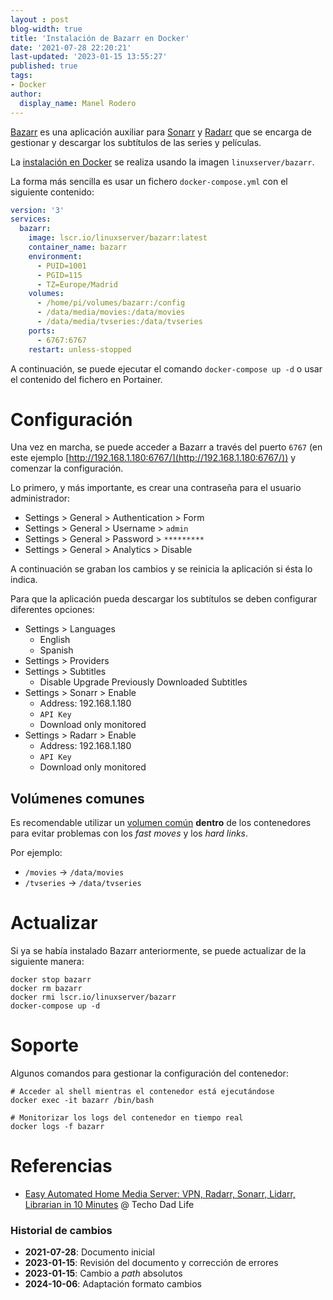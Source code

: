 ```yaml
---
layout : post
blog-width: true
title: 'Instalación de Bazarr en Docker'
date: '2021-07-28 22:20:21'
last-updated: '2023-01-15 13:55:27'
published: true
tags:
- Docker
author:
  display_name: Manel Rodero
---
```


[Bazarr](https://www.bazarr.media/) es una aplicación auxiliar para [Sonarr](instalacion-de-sonarr-en-docker) y [Radarr](instalacion-de-radarr-en-docker) que se encarga de gestionar y descargar los subtítulos de las series y películas.

La [instalación en Docker](https://hub.docker.com/r/linuxserver/bazarr) se realiza usando la imagen `linuxserver/bazarr`.

La forma más sencilla es usar un fichero `docker-compose.yml` con el siguiente contenido:

```yaml
version: '3'
services:
  bazarr:
    image: lscr.io/linuxserver/bazarr:latest
    container_name: bazarr
    environment:
      - PUID=1001
      - PGID=115
      - TZ=Europe/Madrid
    volumes:
      - /home/pi/volumes/bazarr:/config
      - /data/media/movies:/data/movies
      - /data/media/tvseries:/data/tvseries
    ports:
      - 6767:6767
    restart: unless-stopped
```

A continuación, se puede ejecutar el comando `docker-compose up -d` o usar el contenido del fichero en Portainer.

# Configuración

Una vez en marcha, se puede acceder a Bazarr a través del puerto `6767` (en este ejemplo [http://192.168.1.180:6767/](http://192.168.1.180:6767/)) y comenzar la configuración.

Lo primero, y más importante, es crear una contraseña para el usuario administrador:

* Settings > General > Authentication > Form
* Settings > General > Username > `admin`
* Settings > General > Password > `*********`
* Settings > General > Analytics > Disable

A continuación se graban los cambios y se reinicia la aplicación si ésta lo indica.

Para que la aplicación pueda descargar los subtítulos se deben configurar diferentes opciones:

* Settings > Languages
  * English
  * Spanish
* Settings > Providers
* Settings > Subtitles
  * Disable Upgrade Previously Downloaded Subtitles
* Settings > Sonarr > Enable
  * Address: 192.168.1.180
  * `API Key`
  * Download only monitored
* Settings > Radarr > Enable
  * Address: 192.168.1.180
  * `API Key`
  * Download only monitored

## Volúmenes comunes

Es recomendable utilizar un [volumen común](https://lidarr.audio/#downloads-v1-docker) **dentro** de los contenedores para evitar problemas con los _fast moves_ y los _hard links_.

Por ejemplo:

* `/movies` &rarr; `/data/movies`
* `/tvseries` &rarr; `/data/tvseries`

# Actualizar

Si ya se había instalado Bazarr anteriormente, se puede actualizar de la siguiente manera:

```
docker stop bazarr
docker rm bazarr
docker rmi lscr.io/linuxserver/bazarr
docker-compose up -d
```

# Soporte

Algunos comandos para gestionar la configuración del contenedor:

```
# Acceder al shell mientras el contenedor está ejecutándose
docker exec -it bazarr /bin/bash

# Monitorizar los logs del contenedor en tiempo real
docker logs -f bazarr
```

# Referencias

* [Easy Automated Home Media Server: VPN, Radarr, Sonarr, Lidarr, Librarian in 10 Minutes](https://www.youtube.com/watch?v=5rtGBwBuzQE) @ Techo Dad Life

### Historial de cambios

* **2021-07-28**: Documento inicial
* **2023-01-15**: Revisión del documento y corrección de errores
* **2023-01-15**: Cambio a _path_ absolutos
* **2024-10-06**: Adaptación formato cambios
